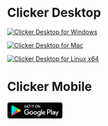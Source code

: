 # Clicker Desktop

[<img src="docs/assets/windows-download.png" alt="Clicker Desktop for Windows" width="127" height="39">](https://github.com/victorkifer/clicker/releases/download/v1.5/ClickerDesktop-1.5-Win32.zip)

[<img src="docs/assets/mac-download.png" alt="Clicker Desktop for Mac" width="127" height="39">](https://github.com/victorkifer/clicker/releases/download/v1.5/ClickerDesktop-1.5-Mac.dmg)

[<img src="docs/assets/linux64-download.png" alt="Clicker Desktop for Linux x64" width="127" height="39">](https://github.com/victorkifer/clicker/releases/download/v1.5/ClickerDesktop-1.5-Linux64.tar.gz)

# Clicker Mobile

[![Clicker on Play Store](images/google-play-badge.png)](https://play.google.com/store/apps/details?id=com.vksolutions.presentationremotecontrol&utm_source=github)
